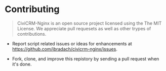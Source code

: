 # Contributing

> CiviCRM-Nginx is an open source project licensed using the The MIT License.
> We appreciate pull requesets as well as other trypes of contributions.

 - Report script related issues or ideas for enhancements at https://github.com/jbradach/civicrm-nginx/issues.

 - Fork, clone, and improve this repistory by sending a pull request when it's done.
